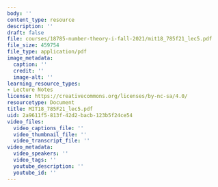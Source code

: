 ```yaml
---
body: ''
content_type: resource
description: ''
draft: false
file: courses/18785-number-theory-i-fall-2021/mit18_785f21_lec5.pdf
file_size: 459754
file_type: application/pdf
image_metadata:
  caption: ''
  credit: ''
  image-alt: ''
learning_resource_types:
- Lecture Notes
license: https://creativecommons.org/licenses/by-nc-sa/4.0/
resourcetype: Document
title: MIT18_785F21_lec5.pdf
uid: 2a9611f5-813f-42d2-bacb-123b5f24ce54
video_files:
  video_captions_file: ''
  video_thumbnail_file: ''
  video_transcript_file: ''
video_metadata:
  video_speakers: ''
  video_tags: ''
  youtube_description: ''
  youtube_id: ''
---
```

